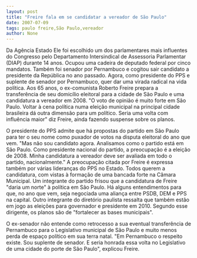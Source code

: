 ```yaml
---
layout: post
title: "Freire fala em se candidatar a vereador de São Paulo"
date: 2007-07-09
tags: paulo freire,São Paulo,vereador
author: None
---
```

Da Ag&ecirc;ncia Estado
Ele foi escolhido um dos parlamentares mais influentes do Congresso pelo Departamento Intersindical de Assessoria Parlamentar (DIAP) durante 14 anos. Ocupou uma cadeira de deputado federal por cinco mandatos. Tamb&eacute;m foi senador por Pernambuco e cogitou sair candidato a presidente da Rep&uacute;blica no ano passado. 
Agora, como presidente do PPS e suplente de senador por Pernambuco, quer dar uma virada radical na vida pol&iacute;tica. Aos 65 anos, o ex-comunista Roberto Freire prepara a transfer&ecirc;ncia de seu domic&iacute;lio eleitoral para a cidade de S&atilde;o Paulo e uma candidatura a vereador em 2008. 
&quot;O voto de opini&atilde;o &eacute; muito forte em S&atilde;o Paulo. Voltar &agrave; cena pol&iacute;tica numa elei&ccedil;&atilde;o municipal na principal cidade brasileira d&aacute; outra dimens&atilde;o para um pol&iacute;tico. Seria uma volta com influ&ecirc;ncia maior&quot; diz Freire, ainda fazendo suspense sobre os planos. 

O presidente do PPS admite que h&aacute; propostas do partido em S&atilde;o Paulo para ter o seu nome como puxador de votos na disputa eleitoral do ano que vem. 
&quot;Mas n&atilde;o sou candidato agora. Analisamos como o partido est&aacute; em S&atilde;o Paulo. Como presidente nacional do partido, a preocupa&ccedil;&atilde;o &eacute; a elei&ccedil;&atilde;o de 2008. Minha candidatura a vereador deve ser avaliada em todo o partido, nacionalmente.&quot; 
A preocupa&ccedil;&atilde;o citada por Freire &eacute; expressa tamb&eacute;m por v&aacute;rias lideran&ccedil;as do PPS no Estado. Todos querem a candidatura, com vistas &agrave; forma&ccedil;&atilde;o de uma bancada forte na C&acirc;mara Municipal. 
Um integrante do partido frisou que a candidatura de Freire &quot;daria um norte&quot; &agrave; pol&iacute;tica em S&atilde;o Paulo. H&aacute; alguns entendimentos para que, no ano que vem, seja negociada uma alian&ccedil;a entre PSDB, DEM e PPS na capital. 
Outro integrante do diret&oacute;rio paulista ressalta que tamb&eacute;m est&atilde;o em jogo as elei&ccedil;&otilde;es para governador e presidente em 2010. Segundo esse dirigente, os planos s&atilde;o de &quot;fortalecer as bases municipais&quot;. 

O ex-senador n&atilde;o entende como retrocesso a sua eventual transfer&ecirc;ncia de Pernambuco para o Legislativo municipal de S&atilde;o Paulo e muito menos perda de espa&ccedil;o pol&iacute;tico em sua terra natal. 
&quot;Em Pernambuco o respeito existe. Sou suplente de senador. E seria honrada essa volta no Legislativo de uma cidade do porte de S&atilde;o Paulo&quot;, explicou Freire. 